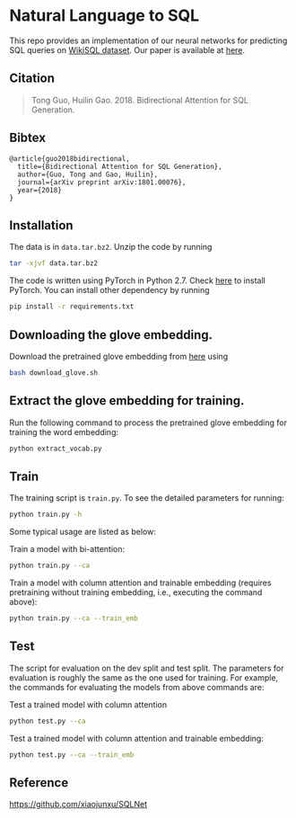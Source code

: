 # Natural Language to SQL

This repo provides an implementation of our neural networks for predicting SQL queries on [WikiSQL dataset](https://github.com/salesforce/WikiSQL). Our paper is available at [here](https://arxiv.org/abs/1801.00076).

## Citation

> Tong Guo, Huilin Gao. 2018. Bidirectional Attention for SQL Generation.

## Bibtex

```
@article{guo2018bidirectional,
  title={Bidirectional Attention for SQL Generation},
  author={Guo, Tong and Gao, Huilin},
  journal={arXiv preprint arXiv:1801.00076},
  year={2018}
}
```

## Installation
The data is in `data.tar.bz2`. Unzip the code by running
```bash
tar -xjvf data.tar.bz2
```

The code is written using PyTorch in Python 2.7. Check [here](http://pytorch.org/) to install PyTorch. You can install other dependency by running 
```bash
pip install -r requirements.txt
```

## Downloading the glove embedding.
Download the pretrained glove embedding from [here](https://github.com/stanfordnlp/GloVe) using
```bash
bash download_glove.sh
```

## Extract the glove embedding for training.
Run the following command to process the pretrained glove embedding for training the word embedding:
```bash
python extract_vocab.py
```

## Train
The training script is `train.py`. To see the detailed parameters for running:
```bash
python train.py -h
```

Some typical usage are listed as below:

Train a model with bi-attention:
```bash
python train.py --ca
```

Train a model with column attention and trainable embedding (requires pretraining without training embedding, i.e., executing the command above):
```bash
python train.py --ca --train_emb
```

## Test
The script for evaluation on the dev split and test split. The parameters for evaluation is roughly the same as the one used for training. For example, the commands for evaluating the models from above commands are:

Test a trained model with column attention
```bash
python test.py --ca
```

Test a trained model with column attention and trainable embedding:
```bash
python test.py --ca --train_emb
```

## Reference

https://github.com/xiaojunxu/SQLNet
